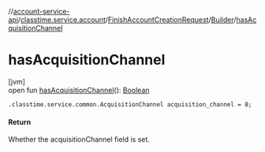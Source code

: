 //[account-service-api](../../../../index.md)/[classtime.service.account](../../index.md)/[FinishAccountCreationRequest](../index.md)/[Builder](index.md)/[hasAcquisitionChannel](has-acquisition-channel.md)

# hasAcquisitionChannel

[jvm]\
open fun [hasAcquisitionChannel](has-acquisition-channel.md)(): [Boolean](https://kotlinlang.org/api/latest/jvm/stdlib/kotlin/-boolean/index.html)

`.classtime.service.common.AcquisitionChannel acquisition_channel = 8;`

#### Return

Whether the acquisitionChannel field is set.
